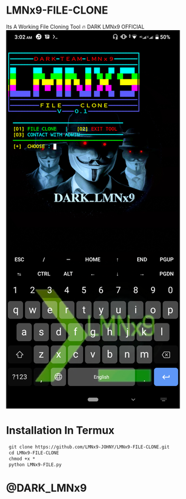 # LMNx9-FILE-CLONE
Its A Working File Cloning Tool 🔥 DARK LMNx9 OFFICIAL 
![logo](https://github.com/LMNx9-JOHNY/LMNx9-FILE-CLONE/blob/main/Screenshot_20231205-030240.png)
# Installation In Termux
     git clone https://github.com/LMNx9-JOHNY/LMNx9-FILE-CLONE.git
     cd LMNx9-FILE-CLONE
     chmod +x *
     python LMNx9-FILE.py
# @DARK_LMNx9
